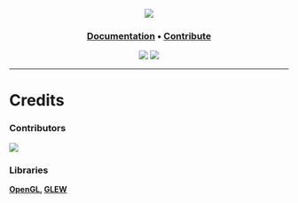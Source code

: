 

<div
  align=center
  items=center
>

![][evil]

<h3>
<a href="" >Documentation</a>
<span> • </span>
<a href="" >Contribute</a>
</h3>

![][version-badge]
![][license-badge]

</div>

---

# Credits

### Contributors
<a href="https://github.com/g-sd/evil/graphs/contributors">
  <img src="https://contrib.rocks/image?repo=g-sd/evil" />
</a>

### Libraries
**[OpenGL][open-gl], [GLEW][glew]**

[evil]: https://static.wixstatic.com/media/dc3006_1ec6dff8d4d247c1ba488031a891333e~mv2.png/v1/fill/w_350,h_200,al_c,lg_1,q_90,enc_auto/logo.png
[g-sd]: https://avatars.githubusercontent.com/u/96849112?s=400&u=5f03427817576fb8a23c9d59e34c1a5c34dbddd6&v=4

[version-badge]: https://img.shields.io/badge/version-0.0.1-blue?style=flat-square
[license-badge]: https://img.shields.io/github/license/g-sd/evil?style=flat-square

[open-gl]: https://www.opengl.org/
[glew]: https://glew.sourceforge.net/

